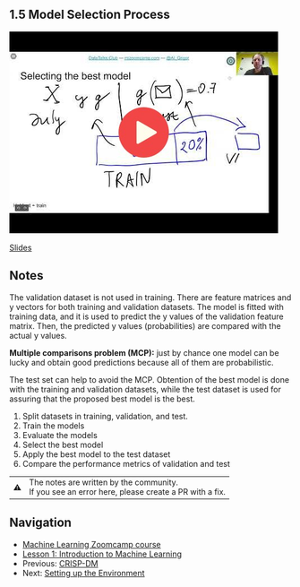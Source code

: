 ## 1.5 Model Selection Process

<a href="https://www.youtube.com/watch?v=OH_R0Sl9neM&list=PL3MmuxUbc_hIhxl5Ji8t4O6lPAOpHaCLR&index=6"><img src="images/thumbnail-1-05.jpg"></a>

[Slides](https://www.slideshare.net/AlexeyGrigorev/ml-zoomcamp-15-model-selection-process)


## Notes
The validation dataset is not used in training. There are feature matrices and y vectors
for both training and validation datasets. 
The model is fitted with training data, and it is used to predict the y values of the validation
feature matrix. Then, the predicted y values (probabilities)
are compared with the actual y values. 

**Multiple comparisons problem (MCP):** just by chance one model can be lucky and obtain
good predictions because all of them are probabilistic. 

The test set can help to avoid the MCP. Obtention of the best model is done with the training and validation datasets, while the test dataset is used for assuring that the proposed best model is the best. 

1. Split datasets in training, validation, and test. 
2. Train the models
3. Evaluate the models
4. Select the best model 
5. Apply the best model to the test dataset 
6. Compare the performance metrics of validation and test 

<table>
   <tr>
      <td>⚠️</td>
      <td>
         The notes are written by the community. <br>
         If you see an error here, please create a PR with a fix.
      </td>
   </tr>
</table>


## Navigation

* [Machine Learning Zoomcamp course](../)
* [Lesson 1: Introduction to Machine Learning](./)
* Previous: [CRISP-DM](04-crisp-dm.md)
* Next: [Setting up the Environment](06-environment.md)
